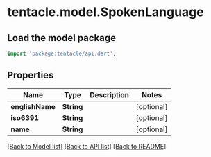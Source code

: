 # tentacle.model.SpokenLanguage

## Load the model package
```dart
import 'package:tentacle/api.dart';
```

## Properties
Name | Type | Description | Notes
------------ | ------------- | ------------- | -------------
**englishName** | **String** |  | [optional] 
**iso6391** | **String** |  | [optional] 
**name** | **String** |  | [optional] 

[[Back to Model list]](../README.md#documentation-for-models) [[Back to API list]](../README.md#documentation-for-api-endpoints) [[Back to README]](../README.md)


